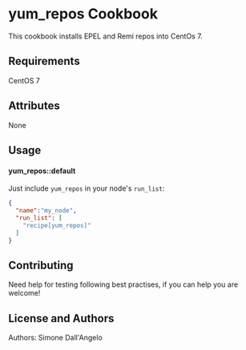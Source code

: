 yum_repos Cookbook
==================
This cookbook installs EPEL and Remi repos into CentOs 7.

Requirements
------------
CentOS 7

Attributes
----------
None

Usage
-----
#### yum_repos::default
Just include `yum_repos` in your node's `run_list`:

```json
{
  "name":"my_node",
  "run_list": [
    "recipe[yum_repos]"
  ]
}
```

Contributing
------------
Need help for testing following best practises, if you can help you are welcome!

License and Authors
-------------------
Authors:
Simone Dall'Angelo
